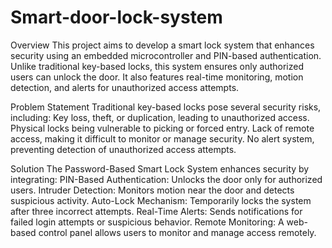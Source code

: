 # Smart-door-lock-system

Overview
This project aims to develop a smart lock system that enhances security using an embedded microcontroller and PIN-based authentication. Unlike traditional key-based locks, this system ensures only authorized users can unlock the door. It also features real-time monitoring, motion detection, and alerts for unauthorized access attempts.

Problem Statement
Traditional key-based locks pose several security risks, including:
  Key loss, theft, or duplication, leading to unauthorized access.
  Physical locks being vulnerable to picking or forced entry.
  Lack of remote access, making it difficult to monitor or manage security.
  No alert system, preventing detection of unauthorized access attempts.
  
Solution
The Password-Based Smart Lock System enhances security by integrating:
  PIN-Based Authentication: Unlocks the door only for authorized users.
  Intruder Detection: Monitors motion near the door and detects suspicious activity.
  Auto-Lock Mechanism: Temporarily locks the system after three incorrect attempts.
  Real-Time Alerts: Sends notifications for failed login attempts or suspicious behavior.
  Remote Monitoring: A web-based control panel allows users to monitor and manage access remotely.

